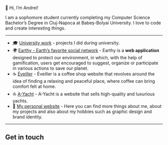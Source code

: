 👋 Hi, I’m Andrei!

I am a sophomore student currently completing my Computer Science Bachelor’s Degree in Cluj-Napoca at Babeș-Bolyai University. I love to code and create interesting things.

---

- 🎓 [University work](https://github.com/andrei-dragan/university-work) - projects I did during university.
- 🌍 [Earthy - Earth’s favorite social network](https://github.com/andrei-dragan/earthy) - Earthy is a **web application** designed to protect our environment, in which, with the help of gamification, users get encouraged to suggest, organize or participate in various actions to save our planet.
- ☕ [Éveiller](https://github.com/andrei-dragan/eveiller) - Éveiller is a coffee shop website that revolves around the idea of finding a relaxing and peaceful place, where coffee can bring comfort felt at home.
- ⛵ [A-Yacht](https://github.com/andrei-dragan/a-yacht) - A-Yacht is a website that sells high-quality and luxurious yachts.
- 🧑 [My personal website](https://draganandrei.netlify.app/) - Here you can find more things about me, about my projects and also about my hobbies such as graphic design and brand identity.

--- 
## Get in touch

